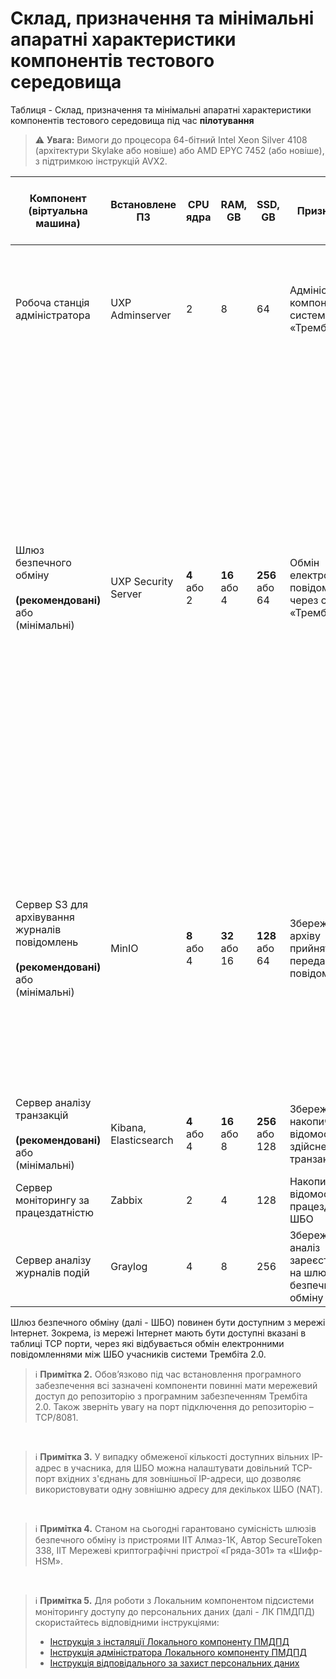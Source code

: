 # **Склад, призначення та мінімальні апаратні характеристики компонентів тестового середовища**
<span id="hardware-characteristics"></span>

Таблиця - Склад, призначення та мінімальні апаратні характеристики компонентів тестового середовища під час **пілотування**

> ⚠️ **Увага:** Вимоги до процесора 64-бітний Intel Xeon Silver 4108 (архітектури Skylake або новіше) або AMD EPYC
7452 (або новіше), з підтримкою інструкцій AVX2.

| Компонент (віртуальна машина) | Встановлене ПЗ | CPU ядра | RAM, GB | SSD, GB | Призначення | Примітки | Порти, доступні із мережі Інтернет | 
|-----------------------------|--------------|----------|---------|---------|-------------|----------|-----------|
| Робоча станція адміністратора | UXP Adminserver | 2 | 8 | 64 | Адміністрування компонентів системи «Трембіта 2.0» | **ОС:** Ubuntu Desktop 22.04 LTS 64bit <br>Або<br> **ОС:** Windows 10 <br><br>Встановлення на комп’ютері (ноутбуці) або сервері<br> | Ні |
| Шлюз безпечного обміну <br><br>**(рекомендовані)** <br>або<br> (мінімальні) | UXP Security Server | **4** <br>або<br> 2 | **16** <br>або<br> 4 | **256** <br>або<br> 64 | Обмін	електронними повідомленнями через систему «Трембіта 2.0» | ОС: Ubuntu Server 22.04 LTS 64bit <br><br>До цієї віртуальної машини необхідно підключити захищений носій ключової інформації. <br>Для налаштування мережевої взаємодії компонента потрібно забезпечити: <br>- мережевий доступ до компонентів ядра системи "Трембіта 2.0"; <br>- мережевий доступ до внутрішніх інформаційних систем, що представлені вебсервісами та/або вебклієнтами; <br>- використання публічної статичної IP-адреси для зв’язку з шлюзами безпечного обміну інших клієнтів. | Так (TCP 5500*) |
|Сервер S3 для архівування журналів повідомлень <br><br>**(рекомендовані)** <br>або<br> (мінімальні)| MinIO | **8** <br>або<br> 4 | **32** <br>або<br> 16 | **128** <br>або<br> 64 | Збереження архіву	прийнятих та переданих повідомлень | **ОС:** Ubuntu Server 22.04 LTS 64bit <br><br>  ℹ️ **Примітка 1.** Основний диск, який буде використовуватись "/dev/sda" для роботи ОС 64 ГБ та додати окремий диск **2048**/512 ГБ (наприклад, /dev/sdb) з файловою системою XFS для забезпечення ефективного розподілу inode без жорстких обмежень, притаманних іншим файловим системам. | Ні |
| Сервер аналізу транзакцій <br><br>**(рекомендовані)** <br>або<br> (мінімальні)| Kibana, Elasticsearch | **4** <br>або<br> 4 | **16** <br>або<br> 8 | **256** <br>або<br> 128 | Збереження та накопичення відомостей про здійснені транзакції | **ОС:** Ubuntu Server 22.04 LTS 64bit | Ні |
| Сервер моніторингу за працездатністю | Zabbix | 2 | 4 | 128 | Накопичення відомостей про працездатність ШБО | **ОС:** Ubuntu Server 22.04 LTS 64bit | Ні |
| Сервер аналізу журналів подій | Graylog | 4 | 8 | 256 | Збереження та аналіз зареєстрованих на шлюзі безпечного обміну подій | **ОС:** Ubuntu Server 22.04 LTS 64bit | Ні |

Шлюз безпечного обміну (далі - ШБО) повинен бути доступним з мережі Інтернет. Зокрема, із мережі Інтернет мають бути доступні вказані в таблиці TCP порти, через які відбувається обмін електронними повідомленнями між ШБО учасників системи Трембіта 2.0.
<br>

> ℹ️ **Примітка 2.** Обов’язково під час встановлення програмного забезпечення всі зазначені компоненти повинні мати мережевий доступ до репозиторію з програмним забезпеченням Трембіта 2.0. Також зверніть увагу на порт підключення до репозиторію – TCP/8081.

<br>

> ℹ️ **Примітка 3.** У випадку обмеженої кількості доступних вільних IP-адрес в учасника, для ШБО можна налаштувати довільний TCP-порт вхідних з'єднань для зовнішньої IP-адреси, що дозволяє використовувати одну зовнішню адресу для декількох ШБО (NAT).
<br>

> ℹ️ **Примітка 4.** Станом на сьогодні гарантовано сумісність шлюзів безпечного обміну із пристроями ІІТ Алмаз-1К, Автор SecureToken 338, ІІТ Мережеві криптографічні пристрої «Гряда-301» та «Шифр-HSM».
<br>

> ℹ️ **Примітка 5.** Для роботи з Локальним компонентом підсистеми моніторингу доступу до персональних даних (далі - ЛК ПМДПД) скористайтесь відповідними інструкціями:
> - [Інструкція з інсталяції Локального компоненту ПМДПД](https://portal.trembita.gov.ua/media/website-media/LK_PMDPD.pdf)
> - [Інструкція адміністратора Локального компоненту ПМДПД](https://portal.trembita.gov.ua/media/website-media/%D0%86%D0%BD%D1%81%D1%82%D1%80%D1%83%D0%BA%D1%86%D1%96%D1%8F_%D0%90%D0%B4%D0%BC%D1%96%D0%BD%D1%96%D1%81%D1%82%D1%80%D0%B0%D1%82%D0%BE%D1%80%D0%B0_%D0%9B%D0%BE%D0%BA%D0%B0%D0%BB%D1%8C%D0%BD%D0%BE%D0%B3%D0%BE_%D0%BA%D0%BE%D0%BC%D0%BF%D0%BE%D0%BD%D0%B5%D0%BD%D1%82%D1%83_%D0%9F%D0%9C%D0%94%D0%9F%D0%94.pdf)
> - [Інструкція відповідального за захист персональних даних](https://portal.trembita.gov.ua/media/website-media/%D0%86%D0%BD%D1%81%D1%82%D1%80%D1%83%D0%BA%D1%86%D1%96%D1%8F_%D0%92%D1%96%D0%B4%D0%BF%D0%BE%D0%B2%D1%96%D0%B4%D0%B0%D0%BB%D1%8C%D0%BD%D0%BE%D0%B3%D0%BE_%D0%B7%D0%B0_%D0%B7%D0%B0%D1%85%D0%B8%D1%81%D1%82_%D0%BF%D0%B5%D1%80%D1%81%D0%BE%D0%BD%D0%B0%D0%BB%D1%8C%D0%BD%D0%B8%D1%85_%D0%B4%D0%B0%D0%BD%D0%B8%D1%85.pdf)
